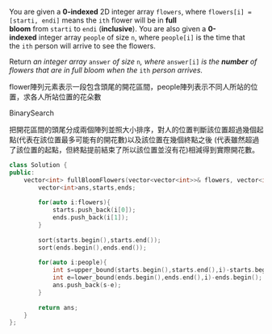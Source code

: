 You are given a **0-indexed** 2D integer array `flowers`, where `flowers[i] = [starti, endi]` means the `ith` flower will be in **full bloom** from `starti` to `endi` (**inclusive**). You are also given a **0-indexed** integer array `people` of size `n`, where `people[i]` is the time that the `ith` person will arrive to see the flowers.

Return _an integer array_ `answer` _of size_ `n`_, where_ `answer[i]` _is the **number** of flowers that are in full bloom when the_ `ith` _person arrives._

flower陣列元素表示一段包含頭尾的開花區間，people陣列表示不同人所站的位置，求各人所站位置的花朵數

BinarySearch

把開花區間的頭尾分成兩個陣列並照大小排序，對人的位置判斷該位置超過幾個起點(代表在該位置最多可能有的開花數)以及該位置在幾個終點之後 (代表雖然超過了該位置的起點，但終點提前結束了所以該位置並沒有花)相減得到實際開花數。

```cpp
class Solution {
public:
    vector<int> fullBloomFlowers(vector<vector<int>>& flowers, vector<int>& people) {
        vector<int>ans,starts,ends;
        
        for(auto i:flowers){
            starts.push_back(i[0]);
            ends.push_back(i[1]);
        }
        
        sort(starts.begin(),starts.end());
        sort(ends.begin(),ends.end());
        
        for(auto i:people){
            int s=upper_bound(starts.begin(),starts.end(),i)-starts.begin();
            int e=lower_bound(ends.begin(),ends.end(),i)-ends.begin();
            ans.push_back(s-e);
        }
        
        return ans;
    }
};
```